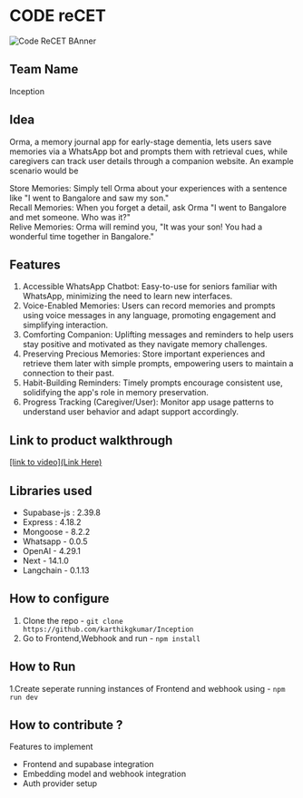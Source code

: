 # CODE reCET

![Code ReCET BAnner](https://github.com/CODE-reCET/CodeRECET24/assets/154266304/08736571-0016-4aef-840d-94054de99db7)

## Team Name
Inception

## Idea
Orma, a memory journal app for early-stage dementia, lets users save memories via a WhatsApp bot and prompts them with retrieval cues, while caregivers can track user details through a companion website. 
An example scenario would be <br/>

Store Memories: Simply tell Orma about your experiences with a sentence like "I went to Bangalore and saw my son." <br/>
Recall Memories: When you forget a detail, ask Orma "I went to Bangalore and met someone. Who was it?"<br/>
Relive Memories: Orma will remind you, "It was your son! You had a wonderful time together in Bangalore."<br/>

## Features 
1. Accessible WhatsApp Chatbot: Easy-to-use for seniors familiar with WhatsApp, minimizing the need to learn new interfaces.
2. Voice-Enabled Memories: Users can record memories and prompts using voice messages in any language, promoting engagement and simplifying interaction.
3. Comforting Companion: Uplifting messages and reminders to help users stay positive and motivated as they navigate memory challenges.
4. Preserving Precious Memories: Store important experiences and retrieve them later with simple prompts, empowering users to maintain a connection to their past.
5. Habit-Building Reminders: Timely prompts encourage consistent use, solidifying the app's role in memory preservation.
6. Progress Tracking (Caregiver/User): Monitor app usage patterns to understand user behavior and adapt support accordingly.

## Link to product walkthrough
[[link to video](Link Here)](https://www.youtube.com/watch?v=YiZTMH_aplY&t=64s)

   
## Libraries used
- Supabase-js : 2.39.8
- Express : 4.18.2
- Mongoose - 8.2.2
- Whatsapp - 0.0.5
- OpenAI - 4.29.1
- Next - 14.1.0
- Langchain - 0.1.13


## How to configure
1. Clone the repo - `git clone https://github.com/karthikgkumar/Inception`
2. Go to Frontend,Webhook and run - `npm install`

## How to Run
1.Create seperate running instances of Frontend and webhook using - `npm run dev`

## How to contribute ? 
Features to implement
- Frontend and supabase integration
- Embedding model and webhook integration
- Auth provider setup
